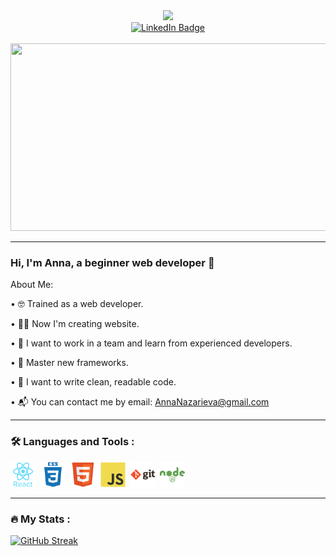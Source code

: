 <div id="header" align="center">
  <img src="https://media.giphy.com/media/Oj25fisQ3zhukVWY96/giphy.gif" width="20"/>
</div>
<div id="badges" align="center">
  <a href="https://www.linkedin.com/in/anna-nazareva">
    <img src="https://img.shields.io/badge/LinkedIn-blue?style=for-the-badge&logo=linkedin&logoColor=white" alt="LinkedIn Badge"/>
  </a>
</div>
<div id="check" align="center">
  <img src="https://komarev.com/ghpvc/?username=Fronchik&style=flat-square&color=blue" alt=""/>
</div>
<div align="center">
  <img src="https://media.giphy.com/media/L8K62iTDkzGX6/giphy.gif" width="600" height="300"/>
</div>

---

### Hi, I'm Anna, a beginner web developer :wave:

About Me:

• :nerd_face: Trained as a web developer.

• :woman_technologist: Now I'm creating website.

• :underage: I want to work in a team and learn from experienced developers.

• :dart: Master new frameworks.

• :memo: I want to write clean, readable code.

• :mailbox_with_mail: You can contact me by email: AnnaNazarieva@gmail.com

---

### :hammer_and_wrench: Languages and Tools :
<div>
  <img src="https://github.com/devicons/devicon/blob/master/icons/react/react-original-wordmark.svg" title="React" alt="React" width="40" height="40"/>&nbsp;
  <img src="https://github.com/devicons/devicon/blob/master/icons/css3/css3-plain-wordmark.svg"  title="CSS3" alt="CSS" width="40" height="40"/>&nbsp;
  <img src="https://github.com/devicons/devicon/blob/master/icons/html5/html5-original.svg" title="HTML5" alt="HTML" width="40" height="40"/>&nbsp;
  <img src="https://github.com/devicons/devicon/blob/master/icons/javascript/javascript-original.svg" title="JavaScript" alt="JavaScript" width="40" height="40"/>&nbsp;
  <img src="https://github.com/devicons/devicon/blob/master/icons/git/git-original-wordmark.svg" title="Git" alt="Git" width="40" height="40"/>&nbsp;
  <img src="https://github.com/devicons/devicon/blob/master/icons/nodejs/nodejs-plain-wordmark.svg" title="NodeJS" alt="Nodejs" width="40" height="40"/>
</div>

---

### :fire: My Stats :
[![GitHub Streak](http://github-readme-streak-stats.herokuapp.com?user=Fronchik&theme=dark&background=000000)](https://git.io/streak-stats)
